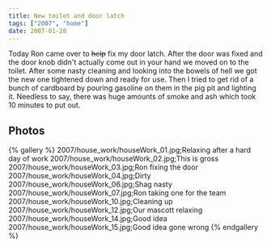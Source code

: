 ```yaml
---
title: New toilet and door latch
tags: ["2007", "home"]
date: 2007-01-28
---
```

Today Ron came over to <span style="text-decoration: line-through;">help</span> fix my door latch.  After the door was fixed and the door knob didn't actually come out in your hand we moved on to the toilet.  After some nasty cleaning and looking into the bowels of hell we got the new one tightened down and ready for use.  Then I tried to get rid of a bunch of cardboard by pouring gasoline on them in the pig pit and lighting it.  Needless to say, there was huge amounts of smoke and ash which took 10 minutes to put out.

## Photos 

{% gallery %} 
2007/house_work/houseWork_01.jpg;Relaxing after a hard day of work
2007/house_work/houseWork_02.jpg;This is gross
2007/house_work/houseWork_03.jpg;Ron fixing the door
2007/house_work/houseWork_04.jpg;Dirty
2007/house_work/houseWork_06.jpg;Shag nasty
2007/house_work/houseWork_07.jpg;Ron taking one for the team
2007/house_work/houseWork_10.jpg;Cleaning up
2007/house_work/houseWork_12.jpg;Our mascott relaxing
2007/house_work/houseWork_14.jpg;Good idea
2007/house_work/houseWork_15.jpg;Good idea gone wrong
{% endgallery %}
